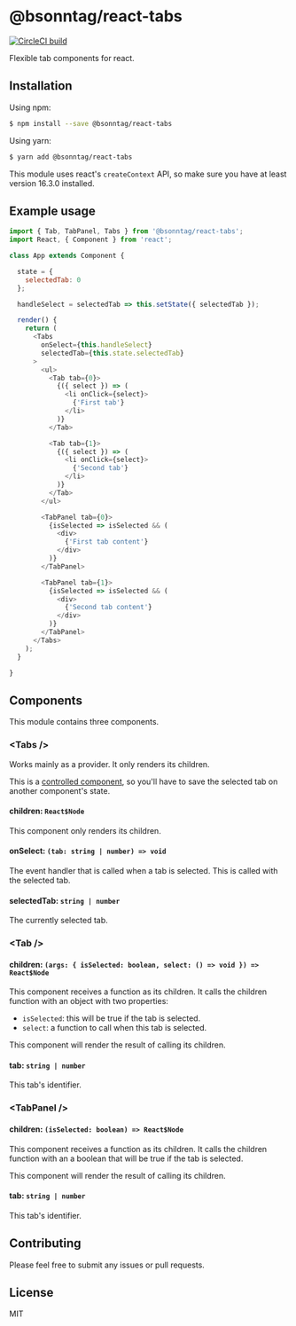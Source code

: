 # @bsonntag/react-tabs

[![CircleCI build](https://circleci.com/gh/bsonntag/react-tabs.svg?style=svg)](https://circleci.com/gh/bsonntag/react-tabs)

Flexible tab components for react.

## Installation

Using npm:

```sh
$ npm install --save @bsonntag/react-tabs
```

Using yarn:

```sh
$ yarn add @bsonntag/react-tabs
```

This module uses react's `createContext` API,
so make sure you have at least version 16.3.0 installed.

## Example usage

```js
import { Tab, TabPanel, Tabs } from '@bsonntag/react-tabs';
import React, { Component } from 'react';

class App extends Component {

  state = {
    selectedTab: 0
  };

  handleSelect = selectedTab => this.setState({ selectedTab });

  render() {
    return (
      <Tabs
        onSelect={this.handleSelect}
        selectedTab={this.state.selectedTab}
      >
        <ul>
          <Tab tab={0}>
            {({ select }) => (
              <li onClick={select}>
                {'First tab'}
              </li>
            )}
          </Tab>

          <Tab tab={1}>
            {({ select }) => (
              <li onClick={select}>
                {'Second tab'}
              </li>
            )}
          </Tab>
        </ul>

        <TabPanel tab={0}>
          {isSelected => isSelected && (
            <div>
              {'First tab content'}
            </div>
          )}
        </TabPanel>

        <TabPanel tab={1}>
          {isSelected => isSelected && (
            <div>
              {'Second tab content'}
            </div>
          )}
        </TabPanel>
      </Tabs>
    );
  }

}
```

## Components

This module contains three components.

### &lt;Tabs /&gt;

Works mainly as a provider. It only renders its children.

This is a
[controlled component](https://reactjs.org/docs/forms.html#controlled-components),
so you'll have to save the selected tab on another component's state.

#### children: `React$Node`

This component only renders its children.

#### onSelect: `(tab: string | number) => void`

The event handler that is called when a tab is selected.
This is called with the selected tab.

#### selectedTab: `string | number`

The currently selected tab.

### &lt;Tab /&gt;

#### children: `(args: { isSelected: boolean, select: () => void }) => React$Node`

This component receives a function as its children.
It calls the children function with an object with two properties:

- `isSelected`: this will be true if the tab is selected.
- `select`: a function to call when this tab is selected.

This component will render the result of calling its children.

#### tab: `string | number`

This tab's identifier.

### &lt;TabPanel /&gt;

#### children: `(isSelected: boolean) => React$Node`

This component receives a function as its children.
It calls the children function with an a boolean
that will be true if the tab is selected.

This component will render the result of calling its children.

#### tab: `string | number`

This tab's identifier.

## Contributing

Please feel free to submit any issues or pull requests.

## License

MIT
